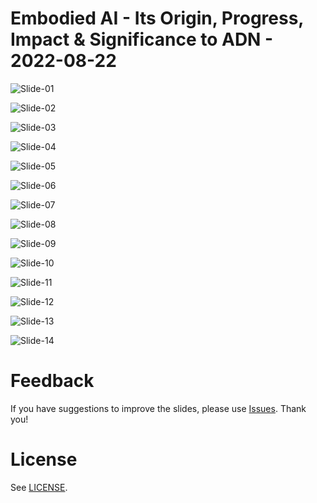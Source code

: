 # Embodied AI - Its Origin, Progress, Impact & Significance to ADN - 2022-08-22

![Slide-01](img/p01.png)

![Slide-02](img/p02.png)

![Slide-03](img/p03.png)

![Slide-04](img/p04.png)

![Slide-05](img/p05.png)

![Slide-06](img/p06.png)

![Slide-07](img/p07.png)

![Slide-08](img/p08.png)

![Slide-09](img/p09.png)

![Slide-10](img/p10.png)

![Slide-11](img/p11.png)

![Slide-12](img/p12.png)

![Slide-13](img/p13.png)

![Slide-14](img/p14.png)

# Feedback

If you have suggestions to improve the slides, please use [Issues](https://github.com/beikacao/blog/issues). Thank you!

# License

See [LICENSE](../LICENSE).
